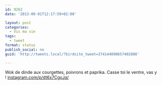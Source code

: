 ```yaml
---
id: 9262
date: '2013-09-01T12:17:59+02:00'

layout: post
categories:
  - Vis ma vie
tags:
  - tweet
format: status
publish_social: no
guid: 'http://tweets.local/?birdsite_tweet=374144098657402880'

---
```


Wok de dinde aux courgettes, poivrons et paprika. Casse toi le ventre, vas y ! [instagram.com/p/dt6x7CgxJq/](http://instagram.com/p/dt6x7CgxJq/)